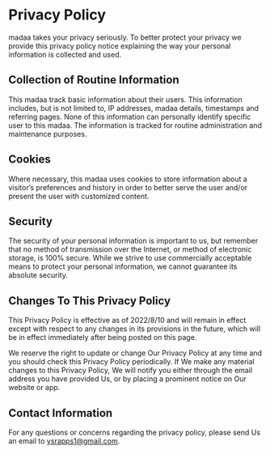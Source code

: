 # Privacy Policy

madaa takes your privacy seriously. To better protect your privacy we provide this privacy policy notice explaining the way your personal information is collected and used.


## Collection of Routine Information

This madaa track basic information about their users. This information includes, but is not limited to, IP addresses, madaa details, timestamps and referring pages. None of this information can personally identify specific user to this madaa. The information is tracked for routine administration and maintenance purposes.


## Cookies

Where necessary, this madaa uses cookies to store information about a visitor’s preferences and history in order to better serve the user and/or present the user with customized content.


## Security

The security of your personal information is important to us, but remember that no method of transmission over the Internet, or method of electronic storage, is 100% secure. While we strive to use commercially acceptable means to protect your personal information, we cannot guarantee its absolute security.


## Changes To This Privacy Policy

This Privacy Policy is effective as of 2022/8/10 and will remain in effect except with respect to any changes in its provisions in the future, which will be in effect immediately after being posted on this page.

We reserve the right to update or change Our Privacy Policy at any time and you should check this Privacy Policy periodically. If We make any material changes to this Privacy Policy, We will notify you either through the email address you have provided Us, or by placing a prominent notice on Our website or app.


## Contact Information

For any questions or concerns regarding the privacy policy, please send Us an email to ysrapps1@gmail.com.
